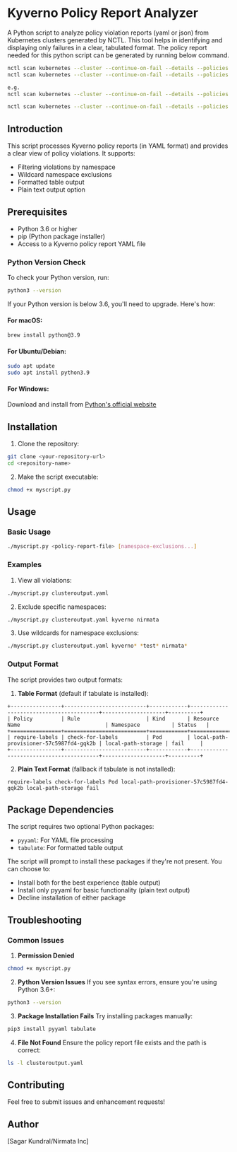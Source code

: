 # Kyverno Policy Report Analyzer

A Python script to analyze policy violation reports (yaml or json) from Kubernetes clusters generated by NCTL. This tool helps in identifying and displaying only failures in a clear, tabulated format. The policy report needed for this python script can be generated by running below command. 

```bash
nctl scan kubernetes --cluster --continue-on-fail --details --policies <path-to-your-policies> -o polr >> <filename>.yaml
nctl scan kubernetes --cluster --continue-on-fail --details --policies <path-to-your-policies> -o polr >> <filename>.json

e.g.
nctl scan kubernetes --cluster --continue-on-fail --details --policies /tmp/mytest -o polr >> clusteroutput.json

nctl scan kubernetes --cluster --continue-on-fail --details --policies /tmp/mytest -o polr >> clusteroutput.yaml
```

## Introduction

This script processes Kyverno policy reports (in YAML format) and provides a clear view of policy violations. It supports:
- Filtering violations by namespace
- Wildcard namespace exclusions
- Formatted table output
- Plain text output option

## Prerequisites

- Python 3.6 or higher
- pip (Python package installer)
- Access to a Kyverno policy report YAML file

### Python Version Check

To check your Python version, run:
```bash
python3 --version
```

If your Python version is below 3.6, you'll need to upgrade. Here's how:

#### For macOS:
```bash
brew install python@3.9
```

#### For Ubuntu/Debian:
```bash
sudo apt update
sudo apt install python3.9
```

#### For Windows:
Download and install from [Python's official website](https://www.python.org/downloads/)

## Installation

1. Clone the repository:
```bash
git clone <your-repository-url>
cd <repository-name>
```

2. Make the script executable:
```bash
chmod +x myscript.py
```

## Usage

### Basic Usage

```bash
./myscript.py <policy-report-file> [namespace-exclusions...]
```

### Examples

1. View all violations:
```bash
./myscript.py clusteroutput.yaml
```

2. Exclude specific namespaces:
```bash
./myscript.py clusteroutput.yaml kyverno nirmata
```

3. Use wildcards for namespace exclusions:
```bash
./myscript.py clusteroutput.yaml kyverno* *test* nirmata*
```

### Output Format

The script provides two output formats:

1. **Table Format** (default if tabulate is installed):
```
+----------------+--------------------------+------------+-----------------------------------------+--------------------+----------+
| Policy         | Rule                     | Kind       | Resource Name                           | Namespace          | Status   |
+================+==========================+============+=========================================+====================+==========+
| require-labels | check-for-labels         | Pod        | local-path-provisioner-57c5987fd4-gqk2b | local-path-storage | fail     |
+----------------+--------------------------+------------+-----------------------------------------+--------------------+----------+
```

2. **Plain Text Format** (fallback if tabulate is not installed):
```
require-labels check-for-labels Pod local-path-provisioner-57c5987fd4-gqk2b local-path-storage fail
```

## Package Dependencies

The script requires two optional Python packages:
- `pyyaml`: For YAML file processing
- `tabulate`: For formatted table output

The script will prompt to install these packages if they're not present. You can choose to:
- Install both for the best experience (table output)
- Install only pyyaml for basic functionality (plain text output)
- Decline installation of either package

## Troubleshooting

### Common Issues

1. **Permission Denied**
```bash
chmod +x myscript.py
```

2. **Python Version Issues**
If you see syntax errors, ensure you're using Python 3.6+:
```bash
python3 --version
```

3. **Package Installation Fails**
Try installing packages manually:
```bash
pip3 install pyyaml tabulate
```

4. **File Not Found**
Ensure the policy report file exists and the path is correct:
```bash
ls -l clusteroutput.yaml
```

## Contributing

Feel free to submit issues and enhancement requests!


## Author

[Sagar Kundral/Nirmata Inc] 
